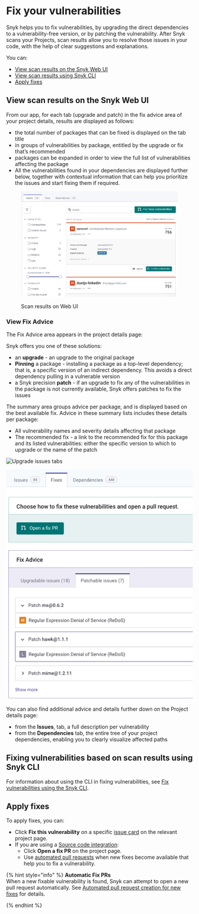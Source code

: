 # Fix your vulnerabilities

Snyk helps you to fix vulnerabilities, by upgrading the direct dependencies to a vulnerability-free version, or by patching the vulnerability. After Snyk scans your Projects, scan results allow you to resolve those issues in your code, with the help of clear suggestions and explanations.

You can:

* [View scan results on the Snyk Web UI](fix-your-vulnerabilities.md#view-scan-results-on-the-snyk-web-ui)
* [View scan results using Snyk CLI](fix-your-vulnerabilities.md#view-scan-results-using-snyk-cli)
* [Apply fixes](fix-your-vulnerabilities.md#apply-fixes)

## View scan results on the Snyk Web UI

From our app, for each tab (upgrade and patch) in the fix advice area of your project details, results are displayed as follows:

* the total number of packages that can be fixed is displayed on the tab title
* in groups of vulnerabilities by package, entitled by the upgrade or fix that’s recommended
* packages can be expanded in order to view the full list of vulnerabilities affecting the package
* All the vulnerabilities found in your dependencies are displayed further below, together with contextual information that can help you prioritize the issues and start fixing them if required.

<figure><img src="../../.gitbook/assets/Screenshot 2023-03-15 at 12.14.06.png" alt="Scan results on Web UI"><figcaption><p>Scan results on Web UI</p></figcaption></figure>



### View Fix Advice

The Fix Advice area appears in the project details page:

Snyk offers you one of these solutions:

* an **upgrade** - an upgrade to the original package
* **Pinning** a package - installing a package as a top-level dependency; that is, a specific version of an indirect dependency. This avoids a direct dependency pulling in a vulnerable version
* a Snyk precision **patch** - if an upgrade to fix any of the vulnerabilities in the package is not currently available, Snyk offers patches to fix the issues

The summary area groups advice per package, and is displayed based on the best available fix. Advice in these summary lists includes these details per package:

* All vulnerability names and severity details affecting that package
* The recommended fix - a link to the recommended fix for this package and its listed vulnerabilities: either the specific version to which to upgrade or the name of the patch

![Upgrade issues tabs](<../../.gitbook/assets/Screenshot 2021-10-12 at 14.08.13.png>)

![Patchable issues tabs](<../../.gitbook/assets/Screenshot 2021-10-12 at 14.10.00 (1).png>)

You can also find additional advice and details further down on the Project details page:

* from the **Issues**, tab, a full description per vulnerability
* from the **Dependencies** tab, the entire tree of your project dependencies, enabling you to clearly visualize affected paths

## Fixing vulnerabilities based on scan results using Snyk CLI

For information about using the CLI in fixing vulnerabilities, see [Fix vulnerabilities using the Snyk CLI](../../snyk-cli/test-for-vulnerabilities/fix-vulnerabilities-using-the-snyk-cli.md).

## Apply fixes

To apply fixes, you can:

* Click **Fix this vulnerability** on a specific [issue card](../introduction-to-snyk-projects/issue-card-information.md) on the relevant project page.
* If you are using a [Source code integration](../../integrations/git-repository-scm-integrations/):
  * Click **Open a fix PR** on the project page.
  * Use [automated pull requests](../../products/snyk-open-source/open-source-basics/fix-pull-requests-for-new-vulnerabilities.md) when new fixes become available that help you to fix a vulnerability.

{% hint style="info" %}
**Automatic Fix PRs**\
When a new fixable vulnerability is found, Snyk can attempt to open a new pull request automatically. See [Automated pull request creation for new fixes](../../products/snyk-open-source/open-source-basics/fix-pull-requests-for-new-vulnerabilities.md) for details.


{% endhint %}

